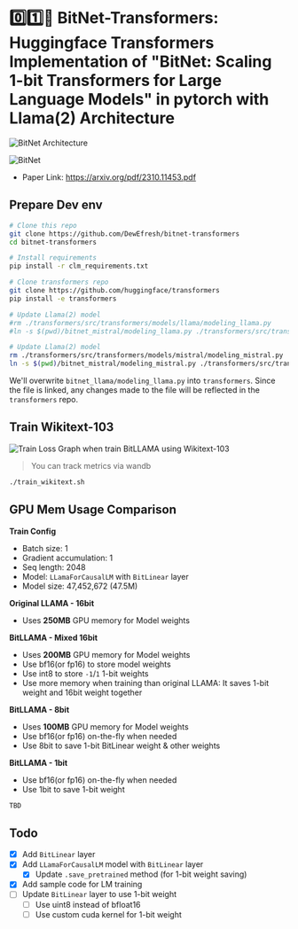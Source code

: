 # 0️⃣1️⃣🤗 BitNet-Transformers: Huggingface Transformers Implementation of "BitNet: Scaling 1-bit Transformers for Large Language Models" in pytorch with Llama(2) Architecture

![BitNet Architecture](./static/bitnet-arch.png)

![BitNet](./static/bitnet.png)

- Paper Link: https://arxiv.org/pdf/2310.11453.pdf

## Prepare Dev env

```bash
# Clone this repo
git clone https://github.com/DewEfresh/bitnet-transformers
cd bitnet-transformers

# Install requirements
pip install -r clm_requirements.txt

# Clone transformers repo
git clone https://github.com/huggingface/transformers
pip install -e transformers

# Update Llama(2) model
#rm ./transformers/src/transformers/models/llama/modeling_llama.py
#ln -s $(pwd)/bitnet_mistral/modeling_llama.py ./transformers/src/transformers/models/llama/modeling_llama.py

# Update Llama(2) model
rm ./transformers/src/transformers/models/mistral/modeling_mistral.py
ln -s $(pwd)/bitnet_mistral/modeling_mistral.py ./transformers/src/transformers/models/mistral/modeling_mistral.py

```

We'll overwrite `bitnet_llama/modeling_llama.py` into `transformers`. Since the file is linked, any changes made to the file will be reflected in the `transformers` repo.

## Train Wikitext-103

![Train Loss Graph when train BitLLAMA using Wikitext-103](./static/W&B_Chart_2023.10.20_wikitext.png)

> You can track metrics via wandb

```bash
./train_wikitext.sh
```

## GPU Mem Usage Comparison

**Train Config**

- Batch size: 1
- Gradient accumulation: 1
- Seq length: 2048
- Model: `LLamaForCausalLM` with `BitLinear` layer
- Model size: 47,452,672 (47.5M)

**Original LLAMA - 16bit**

- Uses **250MB** GPU memory for Model weights

**BitLLAMA - Mixed 16bit**

- Uses **200MB** GPU memory for Model weights
- Use bf16(or fp16) to store model weights
- Use int8 to store `-1`/`1` 1-bit weights
- Use more memory when training than original LLAMA: It saves 1-bit weight and 16bit weight together

**BitLLAMA - 8bit**

- Uses **100MB** GPU memory for Model weights
- Use bf16(or fp16) on-the-fly when needed
- Use 8bit to save 1-bit BitLinear weight & other weights

**BitLLAMA - 1bit**

- Use bf16(or fp16) on-the-fly when needed
- Use 1bit to save 1-bit weight

```bash
TBD
```

## Todo

- [x] Add `BitLinear` layer
- [x] Add `LLamaForCausalLM` model with `BitLinear` layer
    - [x] Update `.save_pretrained` method (for 1-bit weight saving)
- [x] Add sample code for LM training
- [ ] Update `BitLinear` layer to use 1-bit weight
    - [ ] Use uint8 instead of bfloat16
    - [ ] Use custom cuda kernel for 1-bit weight
